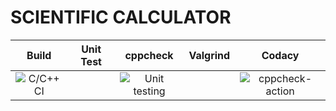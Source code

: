 # SCIENTIFIC CALCULATOR
|Build|Unit Test|cppcheck|Valgrind|Codacy|
|:--:|:--:|:--:|:--:|:--:|
|![C/C++ CI](https://github.com/Genesis99003167/genesis_miniproject/workflows/C/C++%20CI/badge.svg)||![Unit testing](https://github.com/Genesis99003167/genesis_miniproject/workflows/Unit%20testing/badge.svg)||![cppcheck-action](https://github.com/Genesis99003167/genesis_miniproject/workflows/cppcheck-action/badge.svg)||![Valgrind](https://github.com/Genesis99003167/genesis_miniproject/workflows/Valgrind/badge.svg)|
